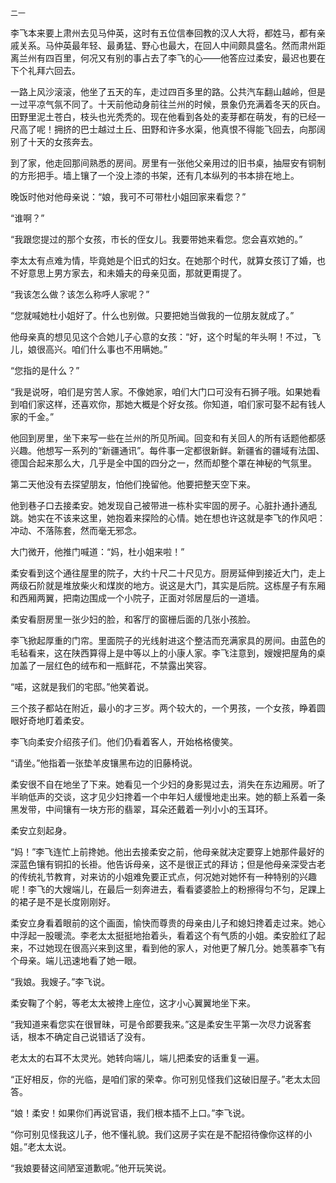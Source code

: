     二一 

   李飞本来要上肃州去见马仲英，这时有五位信奉回教的汉人大将，都姓马，都有亲戚关系。马仲英最年轻、最勇猛、野心也最大，在回人中间颇具盛名。然而肃州距离兰州有四百里，何况又有别的事占去了李飞的心——他答应过柔安，最迟也要在下个礼拜六回去。

   一路上风沙滚滚，他坐了五天的车，走过四百多里的路。公共汽车翻山越岭，但是一过平凉气氛不同了。十天前他动身前往兰州的时候，景象仍充满着冬天的灰白。田野里泥土苍白，枝头也光秃秃的。现在他看到各处的麦芽都在萌发，有的已经一尺高了呢！拥挤的巴士越过土丘、田野和许多水渠，他真恨不得能飞回去，向那阔别了十天的女孩奔去。

   到了家，他走回那间熟悉的房间。房里有一张他父亲用过的旧书桌，抽屉安有铜制的方形把手。墙上镶了一个没上漆的书架，还有几本纵列的书本排在地上。

   晚饭时他对他母亲说：“娘，我可不可带杜小姐回家来看您？”

   “谁啊？”

   “我跟您提过的那个女孩，市长的侄女儿。我要带她来看您。您会喜欢她的。”

   李太太有点难为情，毕竟她是个旧式的妇女。在她那个时代，就算女孩订了婚，也不好意思上男方家去，和未婚夫的母亲见面，那就更甭提了。

   “我该怎么做？该怎么称呼人家呢？”

   “您就喊她杜小姐好了。什么也别做。只要把她当做我的一位朋友就成了。”

   他母亲真的想见见这个合她儿子心意的女孩：“好，这个时髦的年头啊！不过，飞儿，娘很高兴。咱们什么事也不用瞒她。”

   “您指的是什么？”

   “我是说呀，咱们是穷苦人家。不像她家，咱们大门口可没有石狮子哦。如果她看到咱们家这样，还喜欢你，那她大概是个好女孩。你知道，咱们家可娶不起有钱人家的千金。”

   他回到房里，坐下来写一些在兰州的所见所闻。回变和有关回人的所有话题他都感兴趣。他想写一系列的“新疆通讯”。每件事一定都很新鲜。新疆省的疆域有法国、德国合起来那么大，几乎是全中国的四分之一，然而却整个罩在神秘的气氛里。

   第二天他没有去探望朋友，怕他们挽留他。他要把整天空下来。

   他到巷子口去接柔安。她发现自己被带进一栋朴实牢固的房子。心脏扑通扑通乱跳。她实在不该来这里，她抱着来探险的心情。她在想也许这就是李飞的作风吧：冲动、不落陈套，然而毫无邪念。

   大门微开，他推门喊道：“妈，杜小姐来啦！”

   柔安看到这个通往屋里的院子，大约十尺二十尺见方。厨房延伸到接近大门，走上两级石阶就是堆放柴火和煤炭的地方。说这是大门，其实是后院。这栋屋子有东厢和西厢两翼，把南边围成一个小院子，正面对邻居屋后的一道墙。

   柔安看厨房里一张少妇的脸，和客厅的窗栅后面的几张小孩脸。

   李飞掀起厚重的门帘。里面院子的光线射进这个整洁而充满家具的房间。由蓝色的毛毡看来，这在陕西算得上是中等以上的小康人家。李飞注意到，嫂嫂把屋角的桌加盖了一层红色的绒布和一瓶鲜花，不禁露出笑容。

   “喏，这就是我们的宅邸。”他笑着说。

   三个孩子都站在附近，最小的才三岁。两个较大的，一个男孩，一个女孩，睁着圆眼好奇地盯着柔安。

   李飞向柔安介绍孩子们。他们仍看着客人，开始格格傻笑。

   “请坐。”他指着一张垫羊皮镶黑布边的旧藤椅说。

   柔安很不自在地坐了下来。她看见一个少妇的身影晃过去，消失在东边厢房。听了半晌低声的交谈，这才见少妇搀着一个中年妇人缓慢地走出来。她的额上系着一条黑发带，中间镶有一块方形的翡翠，耳朵还戴着一列小小的玉耳环。

   柔安立刻起身。

   “妈！”李飞连忙上前搀她。他出去接柔安之前，他母亲就决定要穿上她那件最好的深蓝色镶有铜扣的长褂。他告诉母亲，这不是很正式的拜访；但是他母亲深受古老的传统礼节教育，对来访的小姐难免要正式点，何况她对她怀有一种特别的兴趣呢！李飞的大嫂端儿，在最后一刻奔进去，看看婆婆脸上的粉擦得匀不匀，足踝上的裙子是不是长度刚刚好。

   柔安立身看着眼前的这个画面，愉快而尊贵的母亲由儿子和媳妇搀着走过来。她心中浮起一股暖流。李老太太挺挺地抬着头，看着这个有气质的小姐。柔安脸红了起来，不过她现在很高兴来到这里，看到他的家人，对他更了解几分。她羡慕李飞有个母亲。端儿迅速地看了她一眼。

   “我娘。我嫂子。”李飞说。

   柔安鞠了个躬，等老太太被搀上座位，这才小心翼翼地坐下来。

   “我知道来看您实在很冒昧，可是令郎要我来。”这是柔安生平第一次尽力说客套话，根本不确定自己说错话了没有。

   老太太的右耳不太灵光。她转向端儿，端儿把柔安的话重复一遍。

   “正好相反，你的光临，是咱们家的荣幸。你可别见怪我们这破旧屋子。”老太太回答。

   “娘！柔安！如果你们再说官语，我们根本插不上口。”李飞说。

   “你可别见怪我这儿子，他不懂礼貌。我们这房子实在是不配招待像你这样的小姐。”老太太说。

   “我娘要替这间陋室道歉呢。”他开玩笑说。

